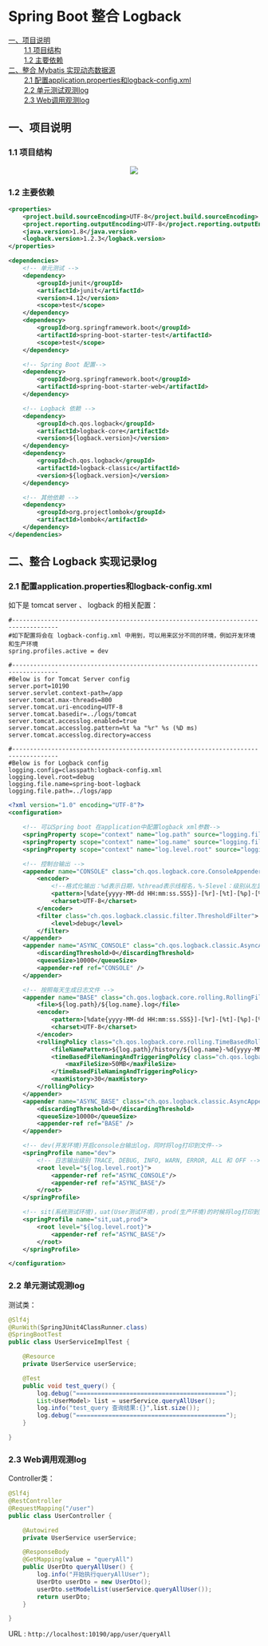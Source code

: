 # Spring Boot 整合 Logback


<nav>
<a href="#一项目说明">一、项目说明</a><br/>
&nbsp;&nbsp;&nbsp;&nbsp;&nbsp;&nbsp;&nbsp;&nbsp;<a href="#11-项目结构">1.1 项目结构</a><br/>
&nbsp;&nbsp;&nbsp;&nbsp;&nbsp;&nbsp;&nbsp;&nbsp;<a href="#12-主要依赖">1.2 主要依赖</a><br/>
<a href="#二整合-Mybatis 实现动态数据源">二、整合 Mybatis 实现动态数据源</a><br/>
&nbsp;&nbsp;&nbsp;&nbsp;&nbsp;&nbsp;&nbsp;&nbsp;<a href="#21-配置applicationproperties和logback-configxml">2.1 配置application.properties和logback-config.xml</a><br/>
&nbsp;&nbsp;&nbsp;&nbsp;&nbsp;&nbsp;&nbsp;&nbsp;<a href="#22-单元测试观测log">2.2 单元测试观测log</a><br/>
&nbsp;&nbsp;&nbsp;&nbsp;&nbsp;&nbsp;&nbsp;&nbsp;<a href="#23-Web调用观测log">2.3 Web调用观测log</a><br/>
</nav>

## 一、项目说明

### 1.1 项目结构

<div align="center"> <img src="https://github.com/GitHubForFrank/spring-all-demos/blob/master/00-materials/images/spring-boot-logback/project-structure.png"/> </div>

### 1.2 主要依赖

```xml
<properties>
	<project.build.sourceEncoding>UTF-8</project.build.sourceEncoding>
	<project.reporting.outputEncoding>UTF-8</project.reporting.outputEncoding>
	<java.version>1.8</java.version>
	<logback.version>1.2.3</logback.version>
</properties>

<dependencies>
	<!-- 单元测试 -->
	<dependency>
		<groupId>junit</groupId>
		<artifactId>junit</artifactId>
		<version>4.12</version>
		<scope>test</scope>
	</dependency>
	<dependency>
		<groupId>org.springframework.boot</groupId>
		<artifactId>spring-boot-starter-test</artifactId>
		<scope>test</scope>
	</dependency>

	<!-- Spring Boot 配置-->
	<dependency>
		<groupId>org.springframework.boot</groupId>
		<artifactId>spring-boot-starter-web</artifactId>
	</dependency>

	<!-- Logback 依赖 -->
	<dependency>
		<groupId>ch.qos.logback</groupId>
		<artifactId>logback-core</artifactId>
		<version>${logback.version}</version>
	</dependency>
	<dependency>
		<groupId>ch.qos.logback</groupId>
		<artifactId>logback-classic</artifactId>
		<version>${logback.version}</version>
	</dependency>

	<!-- 其他依赖 -->
	<dependency>
		<groupId>org.projectlombok</groupId>
		<artifactId>lombok</artifactId>
	</dependency>
</dependencies>
```


## 二、整合 Logback 实现记录log

### 2.1 配置application.properties和logback-config.xml

如下是 tomcat server 、 logback 的相关配置：

```properties
#-----------------------------------------------------------------------------------
#如下配置将会在 logback-config.xml 中用到，可以用来区分不同的环境，例如开发环境和生产环境
spring.profiles.active = dev

#-----------------------------------------------------------------------------------
#Below is for Tomcat Server config
server.port=10190
server.servlet.context-path=/app
server.tomcat.max-threads=800
server.tomcat.uri-encoding=UTF-8
server.tomcat.basedir=../logs/tomcat
server.tomcat.accesslog.enabled=true
server.tomcat.accesslog.pattern=%t %a "%r" %s (%D ms)
server.tomcat.accesslog.directory=access

#-----------------------------------------------------------------------------------
#Below is for Logback config
logging.config=classpath:logback-config.xml
logging.level.root=debug
logging.file.name=spring-boot-logback
logging.file.path=../logs/app
```

```xml
<?xml version="1.0" encoding="UTF-8"?>
<configuration>

    <!-- 可以Spring boot 在application中配置logback xml参数-->
    <springProperty scope="context" name="log.path" source="logging.file.path"/>
    <springProperty scope="context" name="log.name" source="logging.file.name"/>
    <springProperty scope="context" name="log.level.root" source="logging.level.root"/>

    <!-- 控制台输出 -->
    <appender name="CONSOLE" class="ch.qos.logback.core.ConsoleAppender">
        <encoder>
            <!--格式化输出：%d表示日期，%thread表示线程名，%-5level：级别从左显示5个字符宽度%msg：日志消息，%n是换行符-->
            <pattern>[%date{yyyy-MM-dd HH:mm:ss.SSS}]-[%r]-[%t]-[%p]-[%logger] %.-10000m%n</pattern>
            <charset>UTF-8</charset>
        </encoder>
        <filter class="ch.qos.logback.classic.filter.ThresholdFilter">
            <level>debug</level>
        </filter>
    </appender>
    <appender name="ASYNC_CONSOLE" class="ch.qos.logback.classic.AsyncAppender">
        <discardingThreshold>0</discardingThreshold>
        <queueSize>10000</queueSize>
        <appender-ref ref="CONSOLE" />
    </appender>

    <!-- 按照每天生成日志文件 -->
    <appender name="BASE" class="ch.qos.logback.core.rolling.RollingFileAppender">
        <file>${log.path}/${log.name}.log</file>
        <encoder>
            <pattern>[%date{yyyy-MM-dd HH:mm:ss.SSS}]-[%r]-[%t]-[%p]-[%logger] %m%n</pattern>
            <charset>UTF-8</charset>
        </encoder>
        <rollingPolicy class="ch.qos.logback.core.rolling.TimeBasedRollingPolicy">
            <fileNamePattern>${log.path}/history/${log.name}-%d{yyyy-MM-dd}-%i.log</fileNamePattern>
            <timeBasedFileNamingAndTriggeringPolicy class="ch.qos.logback.core.rolling.SizeAndTimeBasedFNATP">
                <maxFileSize>50MB</maxFileSize>
            </timeBasedFileNamingAndTriggeringPolicy>
            <maxHistory>30</maxHistory>
        </rollingPolicy>
    </appender>
    <appender name="ASYNC_BASE" class="ch.qos.logback.classic.AsyncAppender">
        <discardingThreshold>0</discardingThreshold>
        <queueSize>10000</queueSize>
        <appender-ref ref="BASE" />
    </appender>

    <!-- dev(开发环境)开启console台输出log，同时将log打印到文件-->
    <springProfile name="dev">
        <!-- 日志输出级别 TRACE, DEBUG, INFO, WARN, ERROR, ALL 和 OFF -->
        <root level="${log.level.root}">
            <appender-ref ref="ASYNC_CONSOLE"/>
            <appender-ref ref="ASYNC_BASE"/>
        </root>
    </springProfile>

    <!-- sit(系统测试环境)，uat(User测试环境)，prod(生产环境)的时候将log打印到文件-->
    <springProfile name="sit,uat,prod">
        <root level="${log.level.root}">
            <appender-ref ref="ASYNC_BASE"/>
        </root>
    </springProfile>

</configuration>

```


### 2.2 单元测试观测log

测试类： 

```java
@Slf4j
@RunWith(SpringJUnit4ClassRunner.class)
@SpringBootTest
public class UserServiceImplTest {

    @Resource
    private UserService userService;

    @Test
    public void test_query() {
        log.debug("==========================================");
        List<UserModel> list = userService.queryAllUser();
        log.info("test_query 查询结果:{}",list.size());
        log.debug("==========================================");
    }

}
```


### 2.3 Web调用观测log

Controller类： 

```java
@Slf4j
@RestController
@RequestMapping("/user")
public class UserController {

    @Autowired
    private UserService userService;

    @ResponseBody
    @GetMapping(value = "queryAll")
    public UserDto queryAllUser() {
        log.info("开始执行queryAllUser");
        UserDto userDto = new UserDto();
        userDto.setModelList(userService.queryAllUser());
        return userDto;
    }

}
```

URL : `http://localhost:10190/app/user/queryAll`


